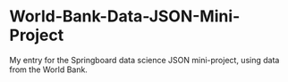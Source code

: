 # World-Bank-Data-JSON-Mini-Project
My entry for the Springboard data science JSON mini-project, using data from the World Bank.
